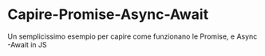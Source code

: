 # Capire-Promise-Async-Await
Un semplicissimo esempio per capire come funzionano le Promise, e Async -Await in JS

